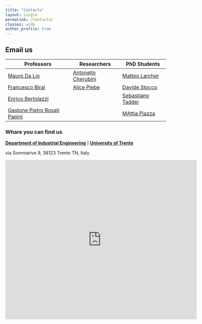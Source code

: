 ```yaml
---
title: "Contacts"
layout: single
permalink: /Contacts/
classes: wide
author_profile: true
---
```


## Email us

<!-- ### Head of the group

[Mauro Da Lio](mailto:mauro.dalio@unitn.it)

[Francesco Biral](mailto:francesco.biral@unitn.it)

[Enrico Bertolazzi](mailto:enrico.bertolazzi@unitn.it)

[Gastone Pietro Rosati Papini](mailto:gastone.rosatipapini@unitn.it)

### Researchers

[Antonello Cherubini](mailto:antonello.cherubini@unitn.it)

[mattia.piazza@unitn.it](mailto:mattia.piazza@unitn.it)

[Matteo Larcher](mailto:matteo.larcher@unitn.it)

[Davide Stocco](mailto:davide.stocco@unitn.it)

[Sebastiano Taddei](mailto:sebastiano.taddei@unitn.it)

[Alice plebe](mailto:alice.plebe@unitn.it)

create a table with three colum one for professors one for the collaborators and one for phd students -->

| Professors                                                           | Researchers                                                | PhD Students                                            |
|----------------------------------------------------------------------|------------------------------------------------------------|---------------------------------------------------------|
| [Mauro Da Lio](mailto:mauro.dalio@unitn.it)                          | [Antonello Cherubini](mailto:antonello.cherubini@unitn.it) | [Matteo Larcher](mailto:matteo.larcher@unitn.it)        |
| [Francesco Biral](mailto:francesco.biral@unitn.it)                   | [Alice Plebe](mailto:alice.plebe@unitn.it)                 | [Davide Stocco](mailto:davide.stocco@unitn.it)          |
| [Enrico Bertolazzi](mailto:enrico.bertolazzi@unitn.it)               |                                                            | [Sebastiano Taddei](mailto:sebastiano.taddei@unitn.it)  |
| [Gastone Pietro Rosati Papini](mailto:gastone.rosatipapini@unitn.it) |                                                            | [MAttia Piazza](mailto:mattia.piazza@unitn.it)          |


### Whare you can find us

[**Department of Industrial Engineering**](https://www.dii.unitn.it/) | [**University of Trento**](https://www.unitn.it/)

via Sommarive 9, 38123 Trento TN, Italy

<div class="mapouter"><div class="gmap_canvas"><iframe width="600" height="500" id="gmap_canvas" src="https://maps.google.com/maps?q=via%20sommarive%209%20trento&t=&z=13&ie=UTF8&iwloc=&output=embed" frameborder="0" scrolling="no" marginheight="0" marginwidth="0"></iframe><a href="https://123movies-to.org">123movies</a><br><style>.mapouter{position:relative;text-align:right;height:500px;width:600px;}</style><a href="https://www.embedgooglemap.net">map for website</a><style>.gmap_canvas {overflow:hidden;background:none!important;height:500px;width:600px;}</style></div></div>

